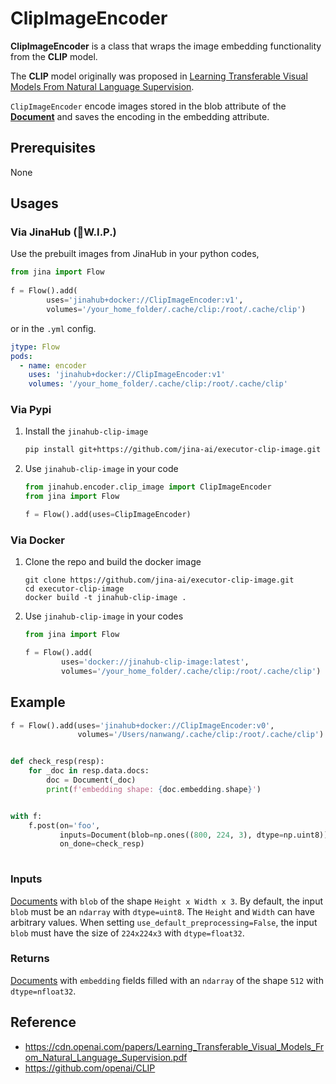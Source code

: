 # ClipImageEncoder

 **ClipImageEncoder** is a class that wraps the image embedding functionality from the **CLIP** model.

The **CLIP** model originally was proposed in [Learning Transferable Visual Models From Natural Language Supervision](https://cdn.openai.com/papers/Learning_Transferable_Visual_Models_From_Natural_Language_Supervision.pdf).

`ClipImageEncoder` encode images stored in the blob attribute of the [**Document**](https://github.com/jina-ai/jina/blob/master/.github/2.0/cookbooks/Document.md) and saves the encoding in the embedding attribute.



## Prerequisites

None


## Usages

### Via JinaHub (🚧W.I.P.)

Use the prebuilt images from JinaHub in your python codes, 

```python
from jina import Flow
	
f = Flow().add(
        uses='jinahub+docker://ClipImageEncoder:v1',
        volumes='/your_home_folder/.cache/clip:/root/.cache/clip')
```

or in the `.yml` config.
	
```yaml
jtype: Flow
pods:
  - name: encoder
    uses: 'jinahub+docker://ClipImageEncoder:v1'
    volumes: '/your_home_folder/.cache/clip:/root/.cache/clip'
```


### Via Pypi

1. Install the `jinahub-clip-image`

	```bash
	pip install git+https://github.com/jina-ai/executor-clip-image.git
	```

1. Use `jinahub-clip-image` in your code

	```python
	from jinahub.encoder.clip_image import ClipImageEncoder
	from jina import Flow
	
	f = Flow().add(uses=ClipImageEncoder)
	```


### Via Docker

1. Clone the repo and build the docker image

	```shell
	git clone https://github.com/jina-ai/executor-clip-image.git
	cd executor-clip-image
	docker build -t jinahub-clip-image .
	```

1. Use `jinahub-clip-image` in your codes

	```python
	from jina import Flow
	
	f = Flow().add(
	        uses='docker://jinahub-clip-image:latest',
	        volumes='/your_home_folder/.cache/clip:/root/.cache/clip')
	```
	


## Example 


```python
f = Flow().add(uses='jinahub+docker://ClipImageEncoder:v0',
               volumes='/Users/nanwang/.cache/clip:/root/.cache/clip')


def check_resp(resp):
    for _doc in resp.data.docs:
        doc = Document(_doc)
        print(f'embedding shape: {doc.embedding.shape}')


with f:
    f.post(on='foo',
           inputs=Document(blob=np.ones((800, 224, 3), dtype=np.uint8)),
           on_done=check_resp)
	    
```


### Inputs 

[Documents](https://github.com/jina-ai/jina/blob/master/.github/2.0/cookbooks/Document.md) with `blob` of the shape `Height x Width x 3`. By default, the input `blob` must be an `ndarray` with `dtype=uint8`. The `Height` and `Width` can have arbitrary values. When setting `use_default_preprocessing=False`, the input `blob` must have the size of `224x224x3` with `dtype=float32`.

### Returns

[Documents](https://github.com/jina-ai/jina/blob/master/.github/2.0/cookbooks/Document.md) with `embedding` fields filled with an `ndarray` of the shape `512` with `dtype=nfloat32`.



## Reference
- https://cdn.openai.com/papers/Learning_Transferable_Visual_Models_From_Natural_Language_Supervision.pdf
- https://github.com/openai/CLIP


